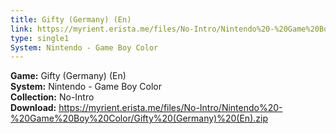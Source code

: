 ```yaml
---
title: Gifty (Germany) (En)
link: https://myrient.erista.me/files/No-Intro/Nintendo%20-%20Game%20Boy%20Color/Gifty%20(Germany)%20(En).zip
type: single1
System: Nintendo - Game Boy Color
---
```

<b>Game:</b> Gifty (Germany) (En)<br>
<b>System:</b> Nintendo - Game Boy Color<br>
<b>Collection:</b> No-Intro<br>
<b>Download:</b> https://myrient.erista.me/files/No-Intro/Nintendo%20-%20Game%20Boy%20Color/Gifty%20(Germany)%20(En).zip